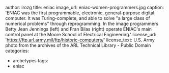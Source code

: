 author: irozg
title: eniac
image_url: eniac-women-programmers.jpg
caption: 'ENIAC was the first programmable, electronic, general-purpose digital computer. It was Turing-complete, and able to solve "a large class of numerical problems" through reprogramming. In the image programmers Betty Jean Jennings (left) and Fran Bilas (right) operate ENIAC's main control panel at the Moore School of Electrical Engineering.'
license_url: 'https://ftp.arl.army.mil/ftp/historic-computers/'
license_text: U.S. Army photo from the archives of the ARL Technical Library - Public Domain
categories: 
  - archetypes
tags:
  - eniac
